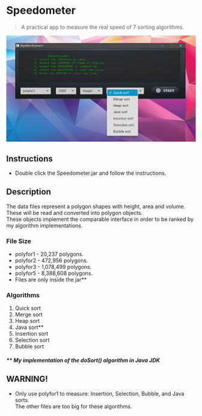 # Speedometer  
> A practical app to measure the real speed of 7 sorting algorithms.

![](screen.png)

## Instructions 
* Double click the Speedometer.jar and follow the instructions.

## Description
The data files represent a polygon shapes with height, area and volume. These will be read and converted into polygon objects. <br>
These objects implement the comparable interface in order to be ranked by my algorithm implementations.

### File Size 
* polyfor1 - 20,237 polygons.
* polyfor2 - 472,956 polygons.
* polyfor3 - 1,078,499 polygons.
* polyfor5 - 8,388,608 polygons.
* Files are only inside the jar**

### Algorithms 
1. Quick sort
2. Merge sort
3. Heap sort
4. Java sort\*\*
5. Insertion sort
6. Selection sort
7. Bubble sort
##### \*\* My implementation of the doSort() algorithm in Java JDK

## WARNING!
* Only use polyfor1 to measure: Insertion, Selection, Bubble, and Java sorts.<br>
The other files are too big for these algorithms. 